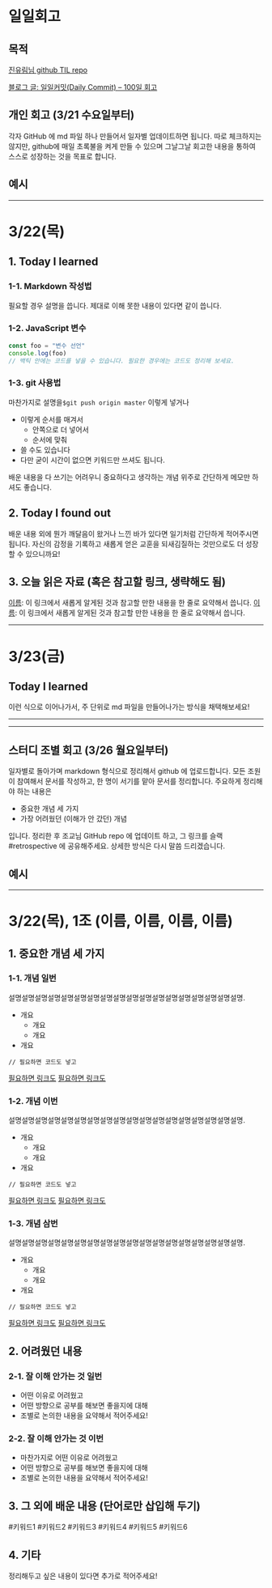 # 일일회고

## 목적
[진유림님 github TIL repo](https://github.com/milooy/TIL)

[블로그 글: 일일커밋(Daily Commit) – 100일 회고](https://milooy.wordpress.com/2015/10/08/daily-commit/)

## 개인 회고 (3/21 수요일부터)
각자 GitHub 에 md 파일 하나 만들어서 일자별 업데이트하면 됩니다. 따로 체크하지는 않지만, github에 매일 초록불을 켜게 만들 수 있으며 그날그날 회고한 내용을 통하여 스스로 성장하는 것을 목표로 합니다.

## 예시
- - - -
# 3/22(목)

## 1. Today I learned

### 1-1. Markdown 작성법

필요할 경우 설명을 씁니다. 제대로 이해 못한 내용이 있다면 같이 씁니다. 

### 1-2. JavaScript 변수

```javascript
const foo = "변수 선언"
console.log(foo)
// 백틱 안에는 코드를 넣을 수 있습니다. 필요한 경우에는 코드도 정리해 보세요.
```

### 1-3. git 사용법

마찬가지로 설명을`$git push origin master` 이렇게 넣거나

* 이렇게 순서를 매겨서
	* 안쪽으로 더 넣어서
	* 순서에 맞춰
* 쓸 수도 있습니다
* 다만 굳이 시간이 없으면 키워드만 쓰셔도 됩니다.

배운 내용을 다 쓰기는 어려우니 중요하다고 생각하는 개념 위주로 간단하게 메모만 하셔도 좋습니다.

## 2. Today I found out

배운 내용 외에 뭔가 깨달음이 왔거나 느낀 바가 있다면 일기처럼 간단하게 적어주시면 됩니다. 자신의 감정을 기록하고 새롭게 얻은 교훈을 되새김질하는 것만으로도 더 성장할 수 있으니까요!

## 3. 오늘 읽은 자료 (혹은 참고할 링크, 생략해도 됨)
[이름](https://주소): 이 링크에서 새롭게 알게된 것과 참고할 만한 내용을 한 줄로 요약해서 씁니다.
[이름](https://주소): 이 링크에서 새롭게 알게된 것과 참고할 만한 내용을 한 줄로 요약해서 씁니다.

- - - -

# 3/23(금) 
## Today I learned
이런 식으로 이어나가서, 주 단위로 md 파일을 만들어나가는 방식을 채택해보세요!
- - - -

- - - -

## 스터디 조별 회고 (3/26 월요일부터)

일자별로 돌아가며 markdown 형식으로 정리해서 github 에 업로드합니다. 모든 조원이 참여해서 문서를 작성하고, 한 명이 서기를 맡아 문서를 정리합니다. 주요하게 정리해야 하는 내용은

* 중요한 개념 세 가지
* 가장 어려웠던 (이해가 안 갔던) 개념

입니다. 정리한 후 조교님 GitHub repo 에 업데이트 하고, 그 링크를 슬랙 #retrospective 에 공유해주세요. 상세한 방식은 다시 말씀 드리겠습니다.

## 예시
- - - -
# 3/22(목), 1조 (이름, 이름, 이름, 이름)
## 1. 중요한 개념 세 가지

### 1-1. 개념 일번

설명설명설명설명설명설명설명설명설명설명설명설명설명설명설명설명설명설명.

* 개요
	* 개요
	* 개요
* 개요

```
// 필요하면 코드도 넣고
```

[필요하면 링크도](https://)
[필요하면 링크도](https://)

### 1-2. 개념 이번

설명설명설명설명설명설명설명설명설명설명설명설명설명설명설명설명설명설명.

* 개요
	* 개요
	* 개요
* 개요

```
// 필요하면 코드도 넣고
```

[필요하면 링크도](https://)
[필요하면 링크도](https://)

### 1-3. 개념 삼번

설명설명설명설명설명설명설명설명설명설명설명설명설명설명설명설명설명설명.

* 개요
	* 개요
	* 개요
* 개요

```
// 필요하면 코드도 넣고
```

[필요하면 링크도](https://)
[필요하면 링크도](https://)

## 2. 어려웠던 내용

### 2-1. 잘 이해 안가는 것 일번

* 어떤 이유로 어려웠고
* 어떤 방향으로 공부를 해보면 좋을지에 대해
* 조별로 논의한 내용을 요약해서 적어주세요!

### 2-2. 잘 이해 안가는 것 이번

* 마찬가지로 어떤 이유로 어려웠고
* 어떤 방향으로 공부를 해보면 좋을지에 대해
* 조별로 논의한 내용을 요약해서 적어주세요!

## 3. 그 외에 배운 내용 (단어로만 삽입해 두기)

#키워드1 #키워드2 #키워드3 #키워드4 #키워드5 #키워드6

## 4. 기타
정리해두고 싶은 내용이 있다면 추가로 적어주세요!